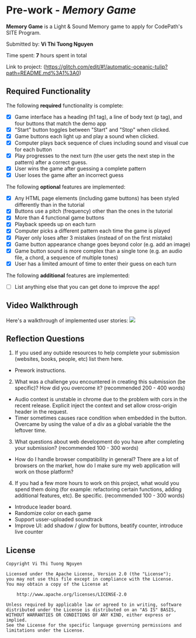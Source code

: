 # Pre-work - *Memory Game*

**Memory Game** is a Light & Sound Memory game to apply for CodePath's SITE Program. 

Submitted by: **Vi Thi Tuong Nguyen**

Time spent: **7** hours spent in total

Link to project: (https://glitch.com/edit/#!/automatic-oceanic-tulip?path=README.md%3A1%3A0)

## Required Functionality

The following **required** functionality is complete:

* [x] Game interface has a heading (h1 tag), a line of body text (p tag), and four buttons that match the demo app
* [x] "Start" button toggles between "Start" and "Stop" when clicked. 
* [x] Game buttons each light up and play a sound when clicked. 
* [x] Computer plays back sequence of clues including sound and visual cue for each button
* [x] Play progresses to the next turn (the user gets the next step in the pattern) after a correct guess. 
* [x] User wins the game after guessing a complete pattern
* [x] User loses the game after an incorrect guess

The following **optional** features are implemented:

* [x] Any HTML page elements (including game buttons) has been styled differently than in the tutorial
* [x] Buttons use a pitch (frequency) other than the ones in the tutorial
* [x] More than 4 functional game buttons
* [x] Playback speeds up on each turn
* [x] Computer picks a different pattern each time the game is played
* [x] Player only loses after 3 mistakes (instead of on the first mistake)
* [x] Game button appearance change goes beyond color (e.g. add an image)
* [x] Game button sound is more complex than a single tone (e.g. an audio file, a chord, a sequence of multiple tones)
* [x] User has a limited amount of time to enter their guess on each turn

The following **additional** features are implemented:

- [ ] List anything else that you can get done to improve the app!

## Video Walkthrough

Here's a walkthrough of implemented user stories:
![](your-link-here)


## Reflection Questions
1. If you used any outside resources to help complete your submission (websites, books, people, etc) list them here. 
- Prework instructions.

2. What was a challenge you encountered in creating this submission (be specific)? How did you overcome it? (recommended 200 - 400 words) 
- Audio context is unstable in chrome due to the problem with cors in the recent release. Explicit inject the context and set allow cross-origin header in the request.
- Timer sometimes causes race condition when embedded in the button. Overcame by using the value of a div as a global variable the the leftover time.

3. What questions about web development do you have after completing your submission? (recommended 100 - 300 words) 
- How do I handle browser compatibility in general? There are a lot of browsers on the market, how do I make sure my web application will work on those platform?

4. If you had a few more hours to work on this project, what would you spend them doing (for example: refactoring certain functions, adding additional features, etc). Be specific. (recommended 100 - 300 words) 
- Introduce leader board.
- Randomize color on each game
- Support usser-uploaded soundtrack 
- Improve UI: add shadow / glow for buttons, beatify counter, introduce live counter



## License

    Copyright Vi Thi Tuong Nguyen

    Licensed under the Apache License, Version 2.0 (the "License");
    you may not use this file except in compliance with the License.
    You may obtain a copy of the License at

        http://www.apache.org/licenses/LICENSE-2.0

    Unless required by applicable law or agreed to in writing, software
    distributed under the License is distributed on an "AS IS" BASIS,
    WITHOUT WARRANTIES OR CONDITIONS OF ANY KIND, either express or implied.
    See the License for the specific language governing permissions and
    limitations under the License.
